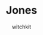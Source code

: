 ---
media: "images/rounds/war/jones.png"
media_type: image
type: art
title: Jones
author: [witchkit]
desc: I don't recall him having siblings.
---